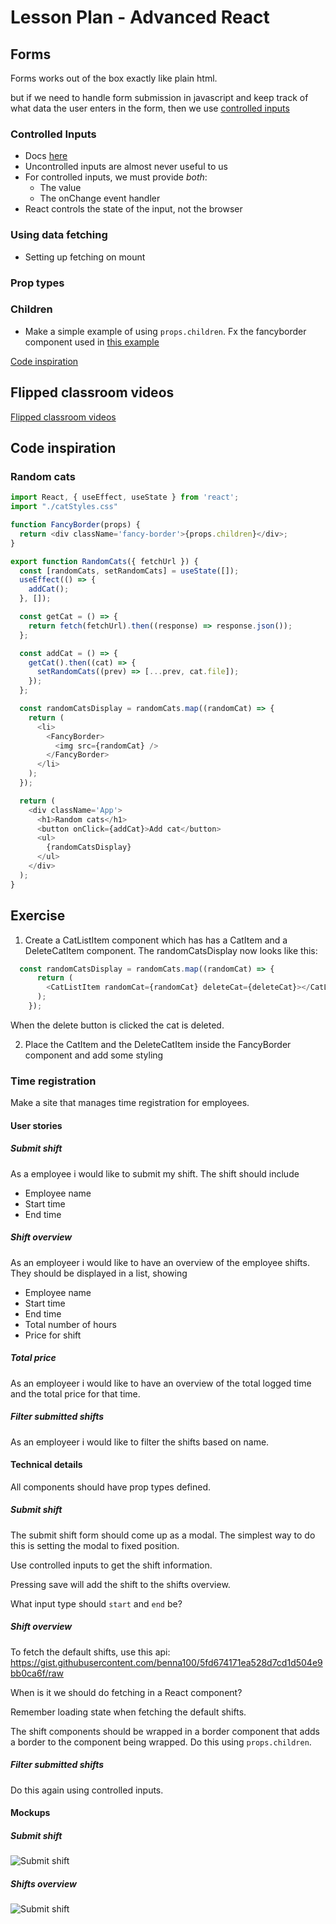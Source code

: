 # Lesson Plan - Advanced React

## Forms
Forms works out of the box exactly like plain html.

but if we need to handle form submission in javascript and keep track of what data the user enters in the form, then we use [controlled inputs](#controlled-inputs)

### Controlled Inputs
  - Docs [here](https://reactjs.org/docs/forms.html#controlled-components)
  - Uncontrolled inputs are almost never useful to us
  - For controlled inputs, we must provide _both_:
    - The value
    - The onChange event handler
  - React controls the state of the input, not the browser
### Using data fetching
  - Setting up fetching on mount
### Prop types
### Children
  - Make a simple example of using `props.children`. Fx the fancyborder component used in [this example](https://reactjs.org/docs/composition-vs-inheritance.html#containment)

[Code inspiration](#random-cats)

## Flipped classroom videos

[Flipped classroom videos](./preparation.md#flipped-classroom-videos)

## Code inspiration

### Random cats

```js
import React, { useEffect, useState } from 'react';
import "./catStyles.css"

function FancyBorder(props) {
  return <div className='fancy-border'>{props.children}</div>;
}

export function RandomCats({ fetchUrl }) {
  const [randomCats, setRandomCats] = useState([]);
  useEffect(() => {
    addCat();
  }, []);

  const getCat = () => {
    return fetch(fetchUrl).then((response) => response.json());
  };

  const addCat = () => {
    getCat().then((cat) => {
      setRandomCats((prev) => [...prev, cat.file]);
    });
  };

  const randomCatsDisplay = randomCats.map((randomCat) => {
    return (
      <li>
        <FancyBorder>
          <img src={randomCat} />
        </FancyBorder>
      </li>
    );
  });

  return (
    <div className='App'>
      <h1>Random cats</h1>
      <button onClick={addCat}>Add cat</button>
      <ul>
        {randomCatsDisplay}
      </ul>
    </div>
  );
}
```

## Exercise

1. Create a CatListItem component which has has a CatItem and a DeleteCatItem component.
The randomCatsDisplay now looks like this:
```js
  const randomCatsDisplay = randomCats.map((randomCat) => {
      return (
        <CatListItem randomCat={randomCat} deleteCat={deleteCat}></CatListItem>
      );
    });
```
When the delete button is clicked the cat is deleted.

2. Place the CatItem and the DeleteCatItem inside the FancyBorder component and add some styling

### Time registration
Make a site that manages time registration for employees.

#### User stories

##### Submit shift
As a employee i would like to submit my shift. The shift should include
- Employee name
- Start time
- End time

##### Shift overview
As an employeer i would like to have an overview of the employee shifts. They should be displayed in a list, showing
- Employee name
- Start time
- End time
- Total number of hours
- Price for shift

##### Total price
As an employeer i would like to have an overview of the total logged time and the total price for that time.

##### Filter submitted shifts
As an employeer i would like to filter the shifts based on name.

#### Technical details

All components should have prop types defined.

##### Submit shift
The submit shift form should come up as a modal. The simplest way to do this is setting the modal to fixed position.

Use controlled inputs to get the shift information.

Pressing save will add the shift to the shifts overview.

What input type should `start` and `end` be?

##### Shift overview
To fetch the default shifts, use this api: https://gist.githubusercontent.com/benna100/5fd674171ea528d7cd1d504e9bb0ca6f/raw

When is it we should do fetching in a React component?

Remember loading state when fetching the default shifts.

The shift components should be wrapped in a border component that adds a border to the component being wrapped. Do this using `props.children`.

##### Filter submitted shifts
Do this again using controlled inputs.


#### Mockups

##### Submit shift
![Submit shift](assets/submit-shift.jpeg)


##### Shifts overview
![Submit shift](assets/shifts-overview.jpeg)
